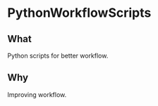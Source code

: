 # PythonWorkflowScripts

## What

Python scripts for better workflow. 

## Why

Improving workflow.





